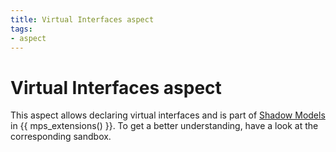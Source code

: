 ```yaml
---
title: Virtual Interfaces aspect
tags:
- aspect
---
```


# Virtual Interfaces aspect

This aspect allows declaring virtual interfaces and is part of [Shadow Models](https://jetbrains.github.io/MPS-extensions/extensions/shadowmodels) in {{ mps_extensions() }}. To get a better understanding, have a look at the corresponding sandbox.